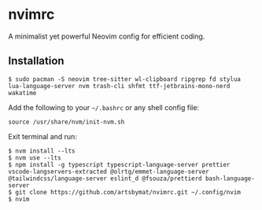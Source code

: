 # nvimrc

A minimalist yet powerful Neovim config for efficient coding.

## Installation

```shell
$ sudo pacman -S neovim tree-sitter wl-clipboard ripgrep fd stylua lua-language-server nvm trash-cli shfmt ttf-jetbrains-mono-nerd wakatime
```

Add the following to your `~/.bashrc` or any shell config file:

```
source /usr/share/nvm/init-nvm.sh
```

Exit terminal and run:

```shell
$ nvm install --lts
$ nvm use --lts
$ npm install -g typescript typescript-language-server prettier vscode-langservers-extracted @olrtg/emmet-language-server @tailwindcss/language-server eslint_d @fsouza/prettierd bash-language-server
$ git clone https://github.com/artsbymat/nvimrc.git ~/.config/nvim
$ nvim
```
